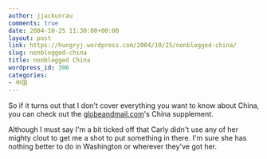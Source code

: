```yaml
---
author: jjackunrau
comments: true
date: 2004-10-25 11:30:00+00:00
layout: post
link: https://hungryj.wordpress.com/2004/10/25/nonblogged-china/
slug: nonblogged-china
title: nonblogged China
wordpress_id: 306
categories:
- 中国
---
```


So if it turns out that I don't cover everything you want to know about China, you can check out the [globeandmail.com](http://www.theglobeandmail.com/china)'s China supplement.
  

  
Although I must say I'm a bit ticked off that Carly didn't use any of her mighty clout to get me a shot to put something in there.  I'm sure she has nothing better to do in Washington or wherever they've got her.
